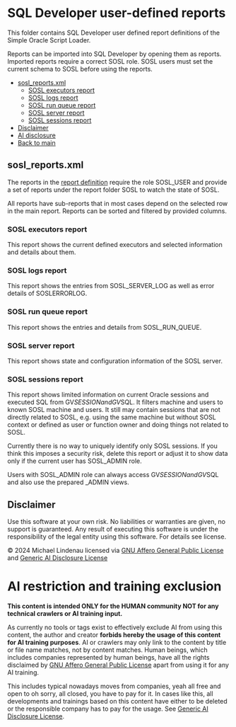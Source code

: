 # SQL Developer user-defined reports
This folder contains SQL Developer user defined report definitions of the Simple Oracle Script Loader.

Reports can be imported into SQL Developer by opening them as reports. Imported reports require a correct SOSL role. SOSL users must set the current schema to SOSL before using the reports.

- [sosl_reports.xml](#sosl_reportsxml)
  - [SOSL executors report](#sosl-executors-report)
  - [SOSL logs report](#sosl-logs-report)
  - [SOSL run queue report](#sosl-run-queue-report)
  - [SOSL server report](#sosl-server-report)
  - [SOSL sessions report](#sosl-sessions-report)
- [Disclaimer](#disclaimer)
- [AI disclosure](#ai-restriction-and-training-exclusion)
- [Back to main](../../README.md)

## sosl_reports.xml
The reports in the [report definition](sosl_reports.xml) require the role SOSL_USER and provide a set of reports under the report folder SOSL to watch the state of SOSL.

All reports have sub-reports that in most cases depend on the selected row in the main report. Reports can be sorted and filtered by provided columns.
### SOSL executors report
This report shows the current defined executors and selected information and details about them.
### SOSL logs report
This report shows the entries from SOSL_SERVER_LOG as well as error details of SOSLERRORLOG.
### SOSL run queue report
This report shows the entries and details from SOSL_RUN_QUEUE.
### SOSL server report
This report shows state and configuration information of the SOSL server.
### SOSL sessions report
This report shows limited information on current Oracle sessions and executed SQL from GV$SESSION and GV$SQL. It filters machine and users to known SOSL machine and users. It still may contain sessions that are not directly related to SOSL, e.g. using the same machine but without SOSL context or defined as user or function owner and doing things not related to SOSL.

Currently there is no way to uniquely identify only SOSL sessions. If you think this imposes a security risk, delete this report or adjust it to show data only if the current user has SOSL_ADMIN role.

Users with SOSL_ADMIN role can always access GV$SESSION and GV$SQL and also use the prepared _ADMIN views.
## Disclaimer
Use this software at your own risk. No liabilities or warranties are given, no support is guaranteed. Any result of executing this software is under the responsibility of the legal entity using this software. For details see license.

&copy; 2024 Michael Lindenau licensed via [GNU Affero General Public License](https://www.gnu.org/licenses/agpl-3.0.txt) and [Generic AI Disclosure License](https://toent.ch/licenses/AI_DISCLOSURE_LICENSE_V1)

# AI restriction and training exclusion
**This content is intended ONLY for the HUMAN community NOT for any technical crawlers or AI training input.**

As currently no tools or tags exist to effectively exclude AI from using this content, the author and creator **forbids hereby the usage of this content for AI training purposes**. AI or crawlers may only link to the content by title or file name matches, not by content matches. Human beings, which includes companies represented by human beings, have all the rights disclaimed by [GNU Affero General Public License](https://www.gnu.org/licenses/agpl-3.0.txt) apart from using it for any AI training.

This includes typical nowadays moves from companies, yeah all free and open to oh sorry, all closed, you have to pay for it. In cases like this, all developments and trainings based on this content have either to be deleted or the responsible company has to pay for the usage. See [Generic AI Disclosure License](https://toent.ch/licenses/AI_DISCLOSURE_LICENSE_V1).
